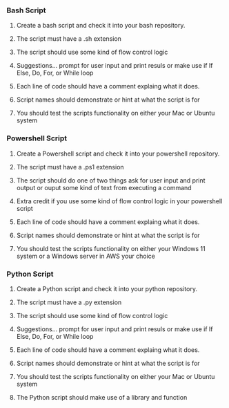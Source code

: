 ### Bash Script

1. Create a bash script and check it into your bash repository.

2. The script must have a .sh extension

3. The script should use some kind of flow control logic

4. Suggestions... prompt for user input and print resuls or make use if If Else, Do, For, or While loop

5. Each line of code should have a comment explaing what it does.

6. Script names should demonstrate or hint at what the script is for

7. You should test the scripts functionality on either your Mac or Ubuntu system


### Powershell Script


1. Create a Powershell script and check it into your powershell repository.

2. The script must have a .ps1 extension

3. The script should do one of two things ask for user input and print output or ouput some kind of text from executing a command

4. Extra credit if you use some kind of flow control logic in your powershell script

5. Each line of code should have a comment explaing what it does.

6. Script names should demonstrate or hint at what the script is for

7. You should test the scripts functionality on either your Windows 11 system or a Windows server in AWS your choice


### Python Script

1. Create a Python script and check it into your python repository.

2. The script must have a .py extension

3. The script should use some kind of flow control logic

4. Suggestions... prompt for user input and print resuls or make use if If Else, Do, For, or While loop

5. Each line of code should have a comment explaing what it does.

6. Script names should demonstrate or hint at what the script is for

7. You should test the scripts functionality on either your Mac or Ubuntu system

8. The Python script should make use of a library and function
